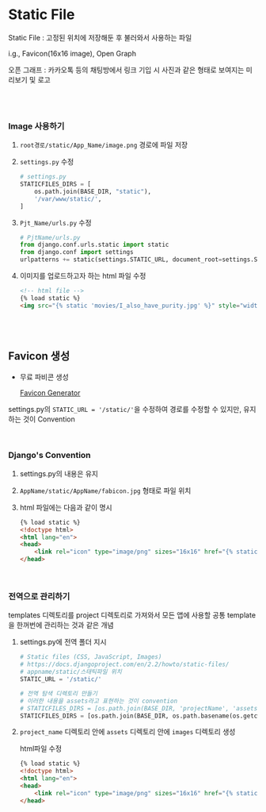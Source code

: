 # Static File

Static File : 고정된 위치에 저장해둔 후 불러와서 사용하는 파일

i.g., Favicon(16x16 image), Open Graph

오픈 그래프 : 카카오톡 등의 채팅방에서 링크 기입 시 사진과 같은 형태로 보여지는 미리보기 및 로고

<br>

<br>

### Image 사용하기

1. `root경로/static/App_Name/image.png`  경로에 파일 저장

2. `settings.py` 수정

   ```python
   # settings.py
   STATICFILES_DIRS = [
       os.path.join(BASE_DIR, "static"),
       '/var/www/static/',
   ]
   ```

3. `Pjt_Name/urls.py` 수정

   ```python
   # PjtName/urls.py
   from django.conf.urls.static import static
   from django.conf import settings
   urlpatterns += static(settings.STATIC_URL, document_root=settings.STATIC_ROOT)
   ```

4. 이미지를 업로드하고자 하는 html 파일 수정

   ```html
   <!-- html file -->
   {% load static %}
   <img src="{% static 'movies/I_also_have_purity.jpg' %}" style="width: 100%;">
   ```

<br>

<br>

## Favicon 생성

- 무료 파비콘 생성

  [Favicon Generator](https://www.favicon-generator.org/)

settings.py의 `STATIC_URL = '/static/'`을 수정하여 경로를 수정할 수 있지만, 유지하는 것이 Convention

<br>

### Django's Convention

1. settings.py의 내용은 유지

2. `AppName/static/AppName/fabicon.jpg` 형태로 파일 위치

3. html 파일에는 다음과 같이 명시

   ```html
   {% load static %}
   <!doctype html>
   <html lang="en">
   <head>
       <link rel="icon" type="image/png" sizes="16x16" href="{% static 'AppName/fabicon-16x16.png' %}">
   </head>
   ```

<br>

### 전역으로 관리하기

templates 디렉토리를 project 디렉토리로 가져와서 모든 앱에 사용할 공통 template을 한꺼번에 관리하는 것과 같은 개념

1. settings.py에 전역 폴더 지시

   ```python
   # Static files (CSS, JavaScript, Images)
   # https://docs.djangoproject.com/en/2.2/howto/static-files/
   # appname/static/스태틱파일 위치
   STATIC_URL = '/static/'
   
   # 전역 탐색 디렉토리 만들기
   # 이러한 내용을 assets라고 표현하는 것이 convention
   # STATICFILES_DIRS = [os.path.join(BASE_DIR, 'projectName', 'assets')]
   STATICFILES_DIRS = [os.path.join(BASE_DIR, os.path.basename(os.getcwd()), 'assets')]
   ```

2. `project_name` 디렉토리 안에 `assets` 디렉토리 안에 `images` 디렉토리 생성

   html파일 수정

   ```html
   {% load static %}
   <!doctype html>
   <html lang="en">
   <head>
       <link rel="icon" type="image/png" sizes="16x16" href="{% static '/images/fabicon-16x16.png' %}">
   </head>
   ```

   
